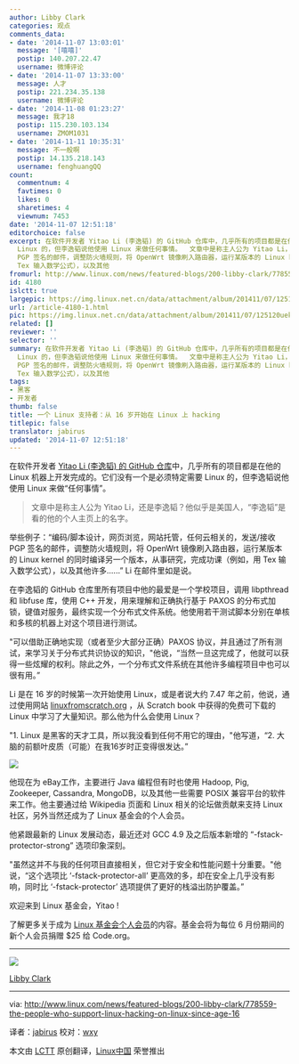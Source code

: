 ```yaml
---
author: Libby Clark
categories: 观点
comments_data:
- date: '2014-11-07 13:03:01'
  message: '[嘻嘻]'
  postip: 140.207.22.47
  username: 微博评论
- date: '2014-11-07 13:33:00'
  message: 人才
  postip: 221.234.35.138
  username: 微博评论
- date: '2014-11-08 01:23:27'
  message: 我才18
  postip: 115.230.103.134
  username: ZMOM1031
- date: '2014-11-11 10:35:31'
  message: 不一般啊
  postip: 14.135.218.143
  username: fenghuangQQ
count:
  commentnum: 4
  favtimes: 0
  likes: 0
  sharetimes: 4
  viewnum: 7453
date: '2014-11-07 12:51:18'
editorchoice: false
excerpt: 在软件开发者 Yitao Li (李逸韬) 的 GitHub 仓库中，几乎所有的项目都是在他的 Linux 机器上开发完成的。它们没有一个是必须特定需要
  Linux 的，但李逸韬说他使用 Linux 来做任何事情。  文章中是称主人公为 Yitao Li，还是李逸韬？他似乎是美国人，李逸韬是看的他的个人主页上的名字。  举些例子：编码/脚本设计，网页浏览，网站托管，任何云相关的，发送/接收
  PGP 签名的邮件，调整防火墙规则，将 OpenWrt 镜像刷入路由器，运行某版本的 Linux kernel 的同时编译另一个版本，从事研究，完成功课（例如，用
  Tex 输入数学公式），以及其他
fromurl: http://www.linux.com/news/featured-blogs/200-libby-clark/778559-the-people-who-support-linux-hacking-on-linux-since-age-16
id: 4180
islctt: true
largepic: https://img.linux.net.cn/data/attachment/album/201411/07/125120uekg60ftdziye9mn.png
url: /article-4180-1.html
pic: https://img.linux.net.cn/data/attachment/album/201411/07/125120uekg60ftdziye9mn.png.thumb.jpg
related: []
reviewer: ''
selector: ''
summary: 在软件开发者 Yitao Li (李逸韬) 的 GitHub 仓库中，几乎所有的项目都是在他的 Linux 机器上开发完成的。它们没有一个是必须特定需要
  Linux 的，但李逸韬说他使用 Linux 来做任何事情。  文章中是称主人公为 Yitao Li，还是李逸韬？他似乎是美国人，李逸韬是看的他的个人主页上的名字。  举些例子：编码/脚本设计，网页浏览，网站托管，任何云相关的，发送/接收
  PGP 签名的邮件，调整防火墙规则，将 OpenWrt 镜像刷入路由器，运行某版本的 Linux kernel 的同时编译另一个版本，从事研究，完成功课（例如，用
  Tex 输入数学公式），以及其他
tags:
- 黑客
- 开发者
thumb: false
title: 一个 Linux 支持者：从 16 岁开始在 Linux 上 hacking
titlepic: false
translator: jabirus
updated: '2014-11-07 12:51:18'
---
```


在软件开发者 [Yitao Li (李逸韬) 的 GitHub 仓库](https://github.com/yl790)中，几乎所有的项目都是在他的 Linux 机器上开发完成的。它们没有一个是必须特定需要 Linux 的，但李逸韬说他使用 Linux 来做“任何事情”。



> 
> 文章中是称主人公为 Yitao Li，还是李逸韬？他似乎是美国人，“李逸韬”是看的他的个人主页上的名字。
> 
> 
> 


举些例子：“编码/脚本设计，网页浏览，网站托管，任何云相关的，发送/接收 PGP 签名的邮件，调整防火墙规则，将 OpenWrt 镜像刷入路由器，运行某版本的 Linux kernel 的同时编译另一个版本，从事研究，完成功课（例如，用 Tex 输入数学公式），以及其他许多......” Li 在邮件里如是说。


在李逸韬的 GitHub 仓库里所有项目中他的最爱是一个学校项目，调用 libpthread 和 libfuse 库，使用 C++ 开发，用来理解和正确执行基于 PAXOS 的分布式加锁，键值对服务，最终实现一个分布式文件系统。他使用若干测试脚本分别在单核和多核的机器上对这个项目进行测试。


"可以借助正确地实现（或者至少大部分正确）PAXOS 协议，并且通过了所有测试，来学习关于分布式共识协议的知识，"他说，“当然一旦这完成了，他就可以获得一些炫耀的权利。除此之外，一个分布式文件系统在其他许多编程项目中也可以很有用。”


Li 是在 16 岁的时候第一次开始使用 Linux，或是者说大约 7.47 年之前，他说，通过使用网站 [linuxfromscratch.org](http://linuxfromscratch.org/) ，从 Scratch book 中获得的免费可下载的 Linux 中学习了大量知识。那么他为什么会使用 Linux？


"1. Linux 是黑客的天才工具，所以我没看到任何不用它的理由，"他写道，“2. 大脑的前额叶皮质（可能）在我16岁时正变得很发达。”


[![](/data/attachment/album/201411/07/125120uekg60ftdziye9mn.png)](https://www.linuxfoundation.org/about/join/individual)


他现在为 eBay工作，主要进行 Java 编程但有时也使用 Hadoop, Pig, Zookeeper, Cassandra, MongoDB，以及其他一些需要 POSIX 兼容平台的软件来工作。他主要通过给 Wikipedia 页面和 Linux 相关的论坛做贡献来支持 Linux 社区，另外当然还成为了 Linux 基金会的个人会员。


他紧跟最新的 Linux 发展动态，最近还对 GCC 4.9 及之后版本新增的 “-fstack-protector-strong” 选项印象深刻。


"虽然这并不与我的任何项目直接相关，但它对于安全和性能问题十分重要。"他说，“这个选项比 ‘-fstack-protector-all’ 更高效的多，却在安全上几乎没有影响，同时比 ‘-fstack-protector’ 选项提供了更好的栈溢出防护覆盖。”


欢迎来到 Linux 基金会，Yitao !


了解更多关于成为 [Linux 基金会个人会员](https://www.linuxfoundation.org/about/join/individual)的内容。基金会将为每位 6 月份期间的新个人会员捐赠 $25 给 Code.org。




---


![](http://www.linux.com/community/forums/avatar/41373/catid/200-libby-clark/thumbnail/large/cache/1331753338)


[Libby Clark](http://www.linux.com/community/forums/person/41373/catid/200-libby-clark)




---


via: <http://www.linux.com/news/featured-blogs/200-libby-clark/778559-the-people-who-support-linux-hacking-on-linux-since-age-16>


译者：[jabirus](https://github.com/jabirus) 校对：[wxy](https://github.com/wxy)


本文由 [LCTT](https://github.com/LCTT/TranslateProject) 原创翻译，[Linux中国](http://linux.cn/) 荣誉推出